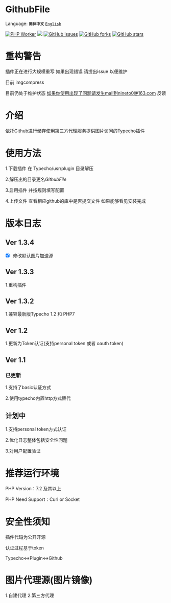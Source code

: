 # GithubFile

Language: 
**`简体中文`** 
[`English`](https://github.com/Mlikiowa/GithubFile/blob/main/ReadmeEn.md)

[![PHP Worker](https://github.com/MliKiowa/GithubFile/actions/workflows/php.yml/badge.svg?style=flat-square)](https://github.com/MliKiowa/GithubFile/actions/workflows/php.yml)
[![](https://img.shields.io/github/license/MliKiowa/GithubFile?style=flat-square)](https://github.com/MliKiowa/GithubFile/blob/master/LICENSE)
[![GitHub issues](https://img.shields.io/github/issues/MliKiowa/GithubFile?style=flat-square)](https://github.com/MliKiowa/GithubFile/issues)
[![GitHub forks](https://img.shields.io/github/forks/MliKiowa/GithubFile?style=flat-square)](https://github.com/MliKiowa/GithubFile/network)
[![GitHub stars](https://img.shields.io/github/stars/MliKiowa/GithubFile?style=flat-square)](https://github.com/MliKiowa/GithubFile/stargazers)
# 重构警告
插件正在进行大规模重写 如果出现错误 请提出issue 以便维护

目前 imgcompress

目前仍处于维护状态 如果你使用出现了问题请发生mail到nineto0@163.com 反馈
# 介绍
依托Github进行储存使用第三方代理服务提供图片访问的Typecho插件

# 使用方法
1.下载插件 在 Typecho/usr/plugin 目录解压

2.解压出的目录更名*GithubFile*

3.启用插件 并按规则填写配置

4.上传文件 查看相应github的库中是否提交文件 如果能够看见安装完成
# 版本日志
## Ver 1.3.4
- [x] 修改默认图片加速源
## Ver 1.3.3
1.重构插件
## Ver 1.3.2
1.兼容最新版Typecho 1.2 和 PHP7
## Ver 1.2

1.更新为Token认证(支持personal token 或者 oauth token)
## Ver 1.1
### 已更新
1.支持了basic认证方式

2.使用typecho内置http方式替代

## 计划中
1.支持personal token方式认证

2.优化日志整体包括安全性问题

3.对用户配置验证

# 推荐运行环境
PHP Version：7.2 及其以上

PHP Need Support：Curl or Socket

# 安全性须知
插件代码为公开开源

认证过程基于token

Typecho<->Plugin<->Github

# 图片代理源(图片镜像)
1.自建代理
2.第三方代理
